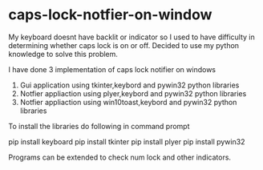 # caps-lock-notfier-on-window
My keyboard doesnt have backlit or indicator so I used to have difficulty  in determining whether caps lock is on or off. Decided to use my python knowledge to solve this problem.  

I have done 3 implementation of caps lock notifier on windows

1) Gui application using tkinter,keybord and pywin32 python libraries 
2) Notfier appliaction using  plyer,keybord and pywin32 python libraries 
3) Notfier appliaction using  win10toast,keybord and pywin32 python libraries 

To install the libraries do following in command prompt 

pip install keyboard
pip install tkinter
pip install plyer
pip install pywin32

Programs can be extended to check num lock and other indicators.

